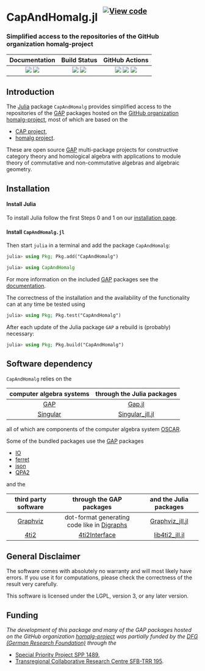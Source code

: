 <!-- BEGIN HEADER -->
# CapAndHomalg.jl&ensp;<sup><sup>[![View code][code-img]][code-url]</sup></sup>

### Simplified access to the repositories of the GitHub organization homalg-project

| **Documentation** | **Build Status** | **GitHub Actions** |
|:-----------------:|:----------------:|:------------------:|
| [![][docs-stable-img]][docs-stable-url] [![][docs-dev-img]][docs-dev-url] | [![][tests-img]][tests-url] [![][codecov-img]][codecov-url] | [![][tagbot-img]][tagbot-url] [![][docsbuilder-img]][docsbuilder-url] [![][compathelper-img]][compathelper-url] |

<!-- END HEADER -->

## Introduction

The [Julia](https://julialang.org/) package `CapAndHomalg` provides simplified access to the repositories of the [GAP](https://www.gap-system.org/) packages hosted on the [GitHub organization homalg-project](https://homalg-project.github.io/), most of which are based on the

* [CAP project](https://github.com/homalg-project/CAP_project#readme),
* [homalg project](https://github.com/homalg-project/homalg_project#readme).

These are open source [GAP](https://www.gap-system.org) multi-package projects for constructive category theory and homological algebra with applications to module theory of commutative and non-commutative algebras and algebraic geometry.

## Installation

#### Install Julia

To install Julia follow the first Steps 0 and 1 on our [installation page](https://homalg-project.github.io/docs/installation).

#### Install `CapAndHomalg.jl`

Then start `julia` in a terminal and add the package `CapAndHomalg`:

```julia
julia> using Pkg; Pkg.add("CapAndHomalg")

julia> using CapAndHomalg
```

For more information on the included [GAP](https://www.gap-system.org) packages see the [documentation](https://homalg-project.github.io/CapAndHomalg.jl/dev/#Installation-1).

The correctness of the installation and the availability of the functionality can at any time be tested using

```julia
julia> using Pkg; Pkg.test("CapAndHomalg")
```

After each update of the Julia package `GAP` a rebuild is (probably) necessary:

```julia
julia> using Pkg; Pkg.build("CapAndHomalg")
```

## Software dependency

`CapAndHomalg` relies on the

| computer algebra systems                    | through the Julia packages                                                |
|:-------------------------------------------:|:-------------------------------------------------------------------------:|
| [GAP](https://www.gap-system.org/)          | [Gap.jl](https://github.com/oscar-system/GAP.jl)                          |
| [Singular](https://www.singular.uni-kl.de/) | [Singular_jll.jl](https://github.com/JuliaBinaryWrappers/Singular_jll.jl) |

all of which are components of the computer algebra system [OSCAR](https://oscar.computeralgebra.de/).

Some of the bundled packages use the [GAP](https://www.gap-system.org) packages

* [IO](https://github.com/gap-packages/io/)
* [ferret](https://github.com/gap-packages/ferret/)
* [json](https://github.com/gap-packages/json/)
* [QPA2](https://github.com/sunnyquiver/QPA2/)

and the

| third party software                                | through the GAP packages                                | and the Julia packages             |
|:---------------------------------------------------:|:-------------------------------------------------------:|:----------------------------------:|
| [Graphviz](https://graphviz.org/)                   | dot-format generating code like in [Digraphs][Digraphs] | [Graphviz_jll.jl][Graphviz_jll.jl] |
| [4ti2](https://4ti2.github.io/)                     | [4ti2Interface][4ti2Interface]                          | [lib4ti2_jll.jl][lib4ti2_jll.jl]   |

<!--
| [cddlib](https://github.com/cddlib/cddlib/)         | [CddInterface][CddInterface]                            | [cddlib_jll.jl][cddlib_jll.jl]     |
| [Normaliz](https://www.normaliz.uni-osnabrueck.de/) | [NormalizInterface][NormalizInterface]                  | [normaliz_jll.jl][normaliz_jll.jl] |
-->

## General Disclaimer

The software comes with absolutely no warranty and will most likely have errors. If you use it for computations, please check the correctness of the result very carefully.

This software is licensed under the LGPL, version 3, or any later version.

## Funding

*The development of this package and many of the GAP packages hosted on the GitHub organization [homalg-project](https://github.com/homalg-project/) was partially funded by the [DFG (German Research Foundation)](https://www.dfg.de/) through the*

* [Special Priority Project SPP 1489](https://spp.computeralgebra.de/),
* [Transregional Collaborative Research Centre SFB-TRR 195](https://www.computeralgebra.de/sfb/).

[Digraphs]: https://github.com/gap-packages/digraphs/#readme
[4ti2Interface]: https://github.com/homalg-project/homalg_project/tree/master/4ti2Interface/#readme
[CddInterface]: https://github.com/homalg-project/CddInterface/#readme
[NormalizInterface]: https://github.com/gap-packages/NormalizInterface/#readme
[Graphviz_jll.jl]: https://github.com/JuliaBinaryWrappers/Graphviz_jll.jl/
[lib4ti2_jll.jl]: https://github.com/JuliaBinaryWrappers/lib4ti2_jll.jl/
[cddlib_jll.jl]: https://github.com/JuliaBinaryWrappers/cddlib_jll.jl/
[normaliz_jll.jl]: https://github.com/JuliaBinaryWrappers/normaliz_jll.jl/

<!-- BEGIN FOOTER -->

[docs-dev-img]: https://img.shields.io/badge/docs-dev-blue.svg
[docs-dev-url]: https://homalg-project.github.io/CapAndHomalg.jl/dev/

[docs-stable-img]: https://img.shields.io/badge/docs-stable-blue.svg
[docs-stable-url]: https://homalg-project.github.io/CapAndHomalg.jl/stable/

[tests-img]: https://github.com/homalg-project/CapAndHomalg.jl/actions/workflows/Tests.yml/badge.svg?branch=master
[tagbot-img]: https://github.com/homalg-project/CapAndHomalg.jl/workflows/TagBot/badge.svg
[docsbuilder-img]: https://github.com/homalg-project/CapAndHomalg.jl/workflows/DocsBuilder/badge.svg
[compathelper-img]: https://github.com/homalg-project/CapAndHomalg.jl/workflows/CompatHelper/badge.svg

[action-url]: https://github.com/homalg-project/CapAndHomalg.jl/actions
[tests-url]: https://github.com/homalg-project/CapAndHomalg.jl/actions?query=workflow%3ATests
[tagbot-url]: https://github.com/homalg-project/CapAndHomalg.jl/actions?query=workflow%3ATagBot
[docsbuilder-url]: https://github.com/homalg-project/CapAndHomalg.jl/actions?query=workflow%3ADocsBuilder
[compathelper-url]: https://github.com/homalg-project/CapAndHomalg.jl/actions?query=workflow%3ACompatHelper

[codecov-img]: https://codecov.io/gh/homalg-project/CapAndHomalg.jl/branch/master/graph/badge.svg
[codecov-url]: https://codecov.io/gh/homalg-project/CapAndHomalg.jl

[code-img]: https://img.shields.io/badge/-View%20code-blue?logo=github
[code-url]: https://github.com/homalg-project/CapAndHomalg.jl#top

<!-- END FOOTER -->
